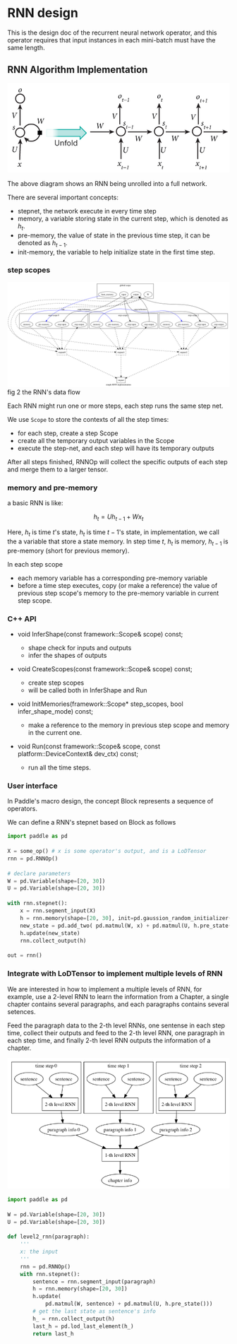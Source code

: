 # RNN design
This is the design doc of the recurrent neural network operator, 
and this operator requires that input instances in each mini-batch must have the same length. 

## RNN Algorithm Implementation

<p aligh="center">
<img src="./images/rnn.jpg"/>
</p>

The above diagram shows an RNN being unrolled into a full network.

There are several important concepts:

- stepnet, the network execute in every time step 
- memory, a variable storing state in the current step, which is denoted as $h_t$.
- pre-memory, the value of state in the previous time step, it can be denoted as $h_{t-1}$.
- init-memory, the variable to help initialize state in the first time step.

### step scopes

<p aligh="center">
<img src="./images/rnn.png"/><br/>
fig 2 the RNN's data flow
</p>

Each RNN might run one or more steps, each step runs the same step net.

We use `Scope` to store the contexts of all the step times:

- for each step, create a step Scope
- create all the temporary output variables in the Scope
- execute the step-net, and each step will have its temporary outputs

After all steps finished, RNNOp will collect the specific outputs of each step and merge them to a larger tensor.

### memory and pre-memory
a basic RNN is like:

$$
h_t = U h_{t-1} + W x_t
$$

Here, $h_t$ is time $t$'s state, $h_t$ is time $t-1$'s state, in implementation, we call the a variable that store a state memory.
In step time $t$, $h_t$ is memory, $h_{t-1}$ is pre-memory (short for previous memory).

In each step scope

- each memory variable has a corresponding pre-memory variable
- before a time step executes, copy (or make a reference) the value of previous step scope's memory to the pre-memory variable in current step scope.

### C++ API
- void InferShape(const framework::Scope& scope) const;
  - shape check for inputs and outputs
  - infer the shapes of outputs
  
- void CreateScopes(const framework::Scope& scope) const;
  - create step scopes
  - will be called both in InferShape and Run
- void InitMemories(framework::Scope* step_scopes, bool infer_shape_mode) const;
  - make a reference to the memory in previous step scope and memory in the current one.

- void Run(const framework::Scope& scope, const platform::DeviceContext& dev_ctx) const;
  - run all the time steps.

### User interface
In Paddle's macro design, 
the concept Block represents a sequence of operators.

We can define a RNN's stepnet based on Block as follows

```python
import paddle as pd

X = some_op() # x is some operator's output, and is a LoDTensor
rnn = pd.RNNOp()

# declare parameters
W = pd.Variable(shape=[20, 30])
U = pd.Variable(shape=[20, 30])

with rnn.stepnet():
    x = rnn.segment_input(X)
    h = rnn.memory(shape=[20, 30], init=pd.gaussion_random_initializer())
    new_state = pd.add_two( pd.matmul(W, x) + pd.matmul(U, h.pre_state()))
    h.update(new_state)
    rnn.collect_output(h)
    
out = rnn()
```

### Integrate with LoDTensor to implement multiple levels of RNN
We are interested in how to implement a multiple levels of RNN, 
for example, use a 2-level RNN to learn the information from a Chapter,
a single chapter contains several paragraphs, 
and each paragraphs contains several setences.

Feed the paragraph data to the 2-th level RNNs, one sentense in each step time, 
collect their outputs and feed to the 2-th level RNN, one paragraph in each step time,
and finally 2-th level RNN outputs the information of a chapter.

<p aligh="center">
<img src="./images/2_level_rnn.png"/>
</p>

```python
import paddle as pd

W = pd.Variable(shape=[20, 30])
U = pd.Variable(shape=[20, 30])

def level2_rnn(paragraph):
    '''
    x: the input
    '''
    rnn = pd.RNNOp()
    with rnn.stepnet():
        sentence = rnn.segment_input(paragraph)
        h = rnn.memory(shape=[20, 30])
        h.update(
            pd.matmul(W, sentence) + pd.matmul(U, h.pre_state()))
        # get the last state as sentence's info
        h_ = rnn.collect_output(h)
        last_h = pd.lod_last_element(h_)
        return last_h
```
